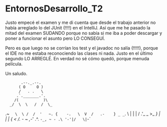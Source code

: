 # EntornosDesarrollo_T2

Justo empecé el examen y me di cuenta que desde el trabajo anterior no había arreglado lo del JUnit (!!!!) en el IntelliJ. Así que me he pasado la mitad del examen SUDANDO porque no sabía si me iba a poder descargar y poner a funcionar el asunto pero LO CONSEGUÍ. 

Pero es que luego no se corrían los test y el javadoc no salía (!!!!!), porque el IDE no me estaba reconociendo las clases ni nada. Justo en el último segundo LO ARREGLÉ. En verdad no sé cómo quedó, porque menuda película. 

Un saludo. 



           .--._.--.
          ( O     O )
          /   . .   \
         .`._______.'.
        /(           )\
      _/  \  \   /  /  \_
   .~   `  \  \ /  /  '   ~.
  {    -.   \  V  /   .-    }
_ _`.    \  |  |  |  /    .'_ _
&gt;_       _} |  |  | {_       _&lt;
 /. - ~ ,_-'  .^.  `-_, ~ - .\
         '-'|/   \|`-`